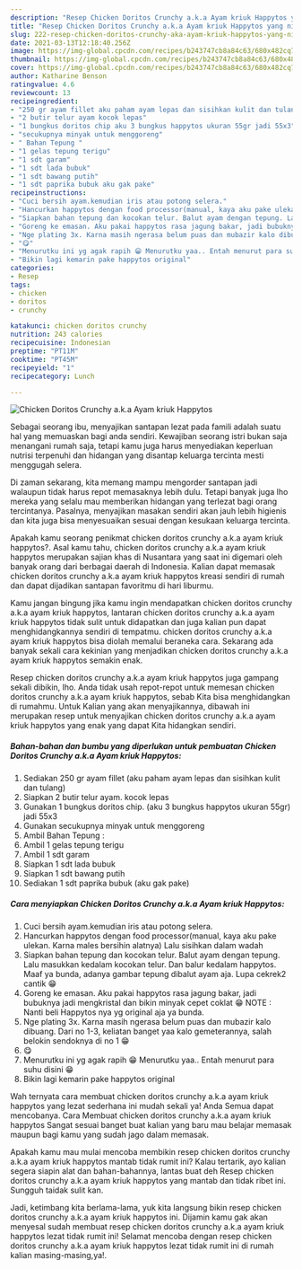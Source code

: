 ```yaml
---
description: "Resep Chicken Doritos Crunchy a.k.a Ayam kriuk Happytos yang nikmat Untuk Jualan"
title: "Resep Chicken Doritos Crunchy a.k.a Ayam kriuk Happytos yang nikmat Untuk Jualan"
slug: 222-resep-chicken-doritos-crunchy-aka-ayam-kriuk-happytos-yang-nikmat-untuk-jualan
date: 2021-03-13T12:18:40.256Z
image: https://img-global.cpcdn.com/recipes/b243747cb8a84c63/680x482cq70/chicken-doritos-crunchy-aka-ayam-kriuk-happytos-foto-resep-utama.jpg
thumbnail: https://img-global.cpcdn.com/recipes/b243747cb8a84c63/680x482cq70/chicken-doritos-crunchy-aka-ayam-kriuk-happytos-foto-resep-utama.jpg
cover: https://img-global.cpcdn.com/recipes/b243747cb8a84c63/680x482cq70/chicken-doritos-crunchy-aka-ayam-kriuk-happytos-foto-resep-utama.jpg
author: Katharine Benson
ratingvalue: 4.6
reviewcount: 13
recipeingredient:
- "250 gr ayam fillet aku paham ayam lepas dan sisihkan kulit dan tulang"
- "2 butir telur ayam kocok lepas"
- "1 bungkus doritos chip aku 3 bungkus happytos ukuran 55gr jadi 55x3"
- "secukupnya minyak untuk menggoreng"
- " Bahan Tepung "
- "1 gelas tepung terigu"
- "1 sdt garam"
- "1 sdt lada bubuk"
- "1 sdt bawang putih"
- "1 sdt paprika bubuk aku gak pake"
recipeinstructions:
- "Cuci bersih ayam.kemudian iris atau potong selera."
- "Hancurkan happytos dengan food processor(manual, kaya aku pake ulekan. Karna males bersihin alatnya) Lalu sisihkan dalam wadah"
- "Siapkan bahan tepung dan kocokan telur. Balut ayam dengan tepung. Lalu masukkan kedalam kocokan telur. Dan balur kedalam happytos. Maaf ya bunda, adanya gambar tepung dibalut ayam aja. Lupa cekrek2 cantik 😁"
- "Goreng ke emasan. Aku pakai happytos rasa jagung bakar, jadi bubuknya jadi mengkristal dan bikin minyak cepet coklat 😁 NOTE : Nanti beli Happytos nya yg original aja ya bunda."
- "Nge plating 3x. Karna masih ngerasa belum puas dan mubazir kalo dibuang. Dari no 1-3, keliatan banget yaa kalo gemeterannya, salah belokin sendoknya di no 1 😁"
- "😋"
- "Menurutku ini yg agak rapih 😁 Menurutku yaa.. Entah menurut para suhu disini 😁"
- "Bikin lagi kemarin pake happytos original"
categories:
- Resep
tags:
- chicken
- doritos
- crunchy

katakunci: chicken doritos crunchy 
nutrition: 243 calories
recipecuisine: Indonesian
preptime: "PT11M"
cooktime: "PT45M"
recipeyield: "1"
recipecategory: Lunch

---
```



![Chicken Doritos Crunchy a.k.a Ayam kriuk Happytos](https://img-global.cpcdn.com/recipes/b243747cb8a84c63/680x482cq70/chicken-doritos-crunchy-aka-ayam-kriuk-happytos-foto-resep-utama.jpg)

Sebagai seorang ibu, menyajikan santapan lezat pada famili adalah suatu hal yang memuaskan bagi anda sendiri. Kewajiban seorang istri bukan saja menangani rumah saja, tetapi kamu juga harus menyediakan keperluan nutrisi terpenuhi dan hidangan yang disantap keluarga tercinta mesti menggugah selera.

Di zaman  sekarang, kita memang mampu mengorder santapan jadi walaupun tidak harus repot memasaknya lebih dulu. Tetapi banyak juga lho mereka yang selalu mau memberikan hidangan yang terlezat bagi orang tercintanya. Pasalnya, menyajikan masakan sendiri akan jauh lebih higienis dan kita juga bisa menyesuaikan sesuai dengan kesukaan keluarga tercinta. 



Apakah kamu seorang penikmat chicken doritos crunchy a.k.a ayam kriuk happytos?. Asal kamu tahu, chicken doritos crunchy a.k.a ayam kriuk happytos merupakan sajian khas di Nusantara yang saat ini digemari oleh banyak orang dari berbagai daerah di Indonesia. Kalian dapat memasak chicken doritos crunchy a.k.a ayam kriuk happytos kreasi sendiri di rumah dan dapat dijadikan santapan favoritmu di hari liburmu.

Kamu jangan bingung jika kamu ingin mendapatkan chicken doritos crunchy a.k.a ayam kriuk happytos, lantaran chicken doritos crunchy a.k.a ayam kriuk happytos tidak sulit untuk didapatkan dan juga kalian pun dapat menghidangkannya sendiri di tempatmu. chicken doritos crunchy a.k.a ayam kriuk happytos bisa diolah memalui beraneka cara. Sekarang ada banyak sekali cara kekinian yang menjadikan chicken doritos crunchy a.k.a ayam kriuk happytos semakin enak.

Resep chicken doritos crunchy a.k.a ayam kriuk happytos juga gampang sekali dibikin, lho. Anda tidak usah repot-repot untuk memesan chicken doritos crunchy a.k.a ayam kriuk happytos, sebab Kita bisa menghidangkan di rumahmu. Untuk Kalian yang akan menyajikannya, dibawah ini merupakan resep untuk menyajikan chicken doritos crunchy a.k.a ayam kriuk happytos yang enak yang dapat Kita hidangkan sendiri.

<!--inarticleads1-->

##### Bahan-bahan dan bumbu yang diperlukan untuk pembuatan Chicken Doritos Crunchy a.k.a Ayam kriuk Happytos:

1. Sediakan 250 gr ayam fillet (aku paham ayam lepas dan sisihkan kulit dan tulang)
1. Siapkan 2 butir telur ayam. kocok lepas
1. Gunakan 1 bungkus doritos chip. (aku 3 bungkus happytos ukuran 55gr) jadi 55x3
1. Gunakan secukupnya minyak untuk menggoreng
1. Ambil  Bahan Tepung :
1. Ambil 1 gelas tepung terigu
1. Ambil 1 sdt garam
1. Siapkan 1 sdt lada bubuk
1. Siapkan 1 sdt bawang putih
1. Sediakan 1 sdt paprika bubuk (aku gak pake)




<!--inarticleads2-->

##### Cara menyiapkan Chicken Doritos Crunchy a.k.a Ayam kriuk Happytos:

1. Cuci bersih ayam.kemudian iris atau potong selera.
1. Hancurkan happytos dengan food processor(manual, kaya aku pake ulekan. Karna males bersihin alatnya) Lalu sisihkan dalam wadah
1. Siapkan bahan tepung dan kocokan telur. Balut ayam dengan tepung. Lalu masukkan kedalam kocokan telur. Dan balur kedalam happytos. Maaf ya bunda, adanya gambar tepung dibalut ayam aja. Lupa cekrek2 cantik 😁
1. Goreng ke emasan. Aku pakai happytos rasa jagung bakar, jadi bubuknya jadi mengkristal dan bikin minyak cepet coklat 😁 NOTE : Nanti beli Happytos nya yg original aja ya bunda.
1. Nge plating 3x. Karna masih ngerasa belum puas dan mubazir kalo dibuang. Dari no 1-3, keliatan banget yaa kalo gemeterannya, salah belokin sendoknya di no 1 😁
1. 😋
1. Menurutku ini yg agak rapih 😁 Menurutku yaa.. Entah menurut para suhu disini 😁
1. Bikin lagi kemarin pake happytos original




Wah ternyata cara membuat chicken doritos crunchy a.k.a ayam kriuk happytos yang lezat sederhana ini mudah sekali ya! Anda Semua dapat mencobanya. Cara Membuat chicken doritos crunchy a.k.a ayam kriuk happytos Sangat sesuai banget buat kalian yang baru mau belajar memasak maupun bagi kamu yang sudah jago dalam memasak.

Apakah kamu mau mulai mencoba membikin resep chicken doritos crunchy a.k.a ayam kriuk happytos mantab tidak rumit ini? Kalau tertarik, ayo kalian segera siapin alat dan bahan-bahannya, lantas buat deh Resep chicken doritos crunchy a.k.a ayam kriuk happytos yang mantab dan tidak ribet ini. Sungguh taidak sulit kan. 

Jadi, ketimbang kita berlama-lama, yuk kita langsung bikin resep chicken doritos crunchy a.k.a ayam kriuk happytos ini. Dijamin kamu gak akan menyesal sudah membuat resep chicken doritos crunchy a.k.a ayam kriuk happytos lezat tidak rumit ini! Selamat mencoba dengan resep chicken doritos crunchy a.k.a ayam kriuk happytos lezat tidak rumit ini di rumah kalian masing-masing,ya!.

